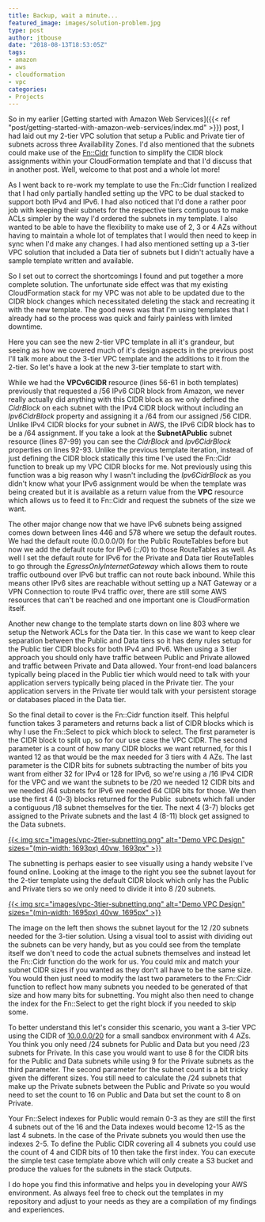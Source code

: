 ```yaml
---
title: Backup, wait a minute...
featured_image: images/solution-problem.jpg
type: post
author: jtbouse
date: "2018-08-13T18:53:05Z"
tags:
- amazon
- aws
- cloudformation
- vpc
categories:
- Projects
---
```

So in my earlier [Getting started with Amazon Web Services]({{< ref "post/getting-started-with-amazon-web-services/index.md" >}}) post, I had laid out my 2-tier VPC solution that setup a Public and Private tier of subnets across three Availability Zones. I'd also mentioned that the subnets could make use of the [Fn::Cidr](https://docs.aws.amazon.com/AWSCloudFormation/latest/UserGuide/intrinsic-function-reference-cidr.html) function to simplify the CIDR block assignments within your CloudFormation template and that I'd discuss that in another post. Well, welcome to that post and a whole lot more!

As I went back to re-work my template to use the Fn::Cidr function I realized that I had only partially handled setting up the VPC to be dual stacked to support both IPv4 and IPv6. I had also noticed that I'd done a rather poor job with keeping their subnets for the respective tiers contiguous to make ACLs simpler by the way I'd ordered the subnets in my template. I also wanted to be able to have the flexibility to make use of 2, 3 or 4 AZs without having to maintain a whole lot of templates that I would then need to keep in sync when I'd make any changes. I had also mentioned setting up a 3-tier VPC solution that included a Data tier of subnets but I didn't actually have a sample template written and available.

So I set out to correct the shortcomings I found and put together a more complete solution. The unfortunate side effect was that my existing CloudFormation stack for my VPC was not able to be updated due to the CIDR block changes which necessitated deleting the stack and recreating it with the new template. The good news was that I'm using templates that I already had so the process was quick and fairly painless with limited downtime.

Here you can see the new 2-tier VPC template in all it's grandeur, but seeing as how we covered much of it's design aspects in the previous post I'll talk more about the 3-tier VPC template and the additions to it from the 2-tier. So let's have a look at the new 3-tier template to start with.  

While we had the **VPCv6CIDR** resource (lines 56-61 in both templates) previously that requested a /56 IPv6 CIDR block from Amazon, we never really actually did anything with this CIDR block as we only defined the _CidrBlock_ on each subnet with the IPv4 CIDR block without including an _Ipv6CidrBlock_ property and assigning it a /64 from our assigned /56 CIDR. Unlike IPv4 CIDR blocks for your subnet in AWS, the IPv6 CIDR block has to be a /64 assignment. If you take a look at the **SubnetAPublic** subnet resource (lines 87-99) you can see the _CidrBlock_ and _Ipv6CidrBlock_ properties on lines 92-93. Unlike the previous template iteration, instead of just defining the CIDR block statically this time I've used the Fn::Cidr function to break up my VPC CIDR blocks for me. Not previously using this function was a big reason why I wasn't including the _Ipv6CidrBlock_ as you didn't know what your IPv6 assignment would be when the template was being created but it is available as a return value from the **VPC** resource which allows us to feed it to Fn::Cidr and request the subnets of the size we want.

The other major change now that we have IPv6 subnets being assigned comes down between lines 446 and 578 where we setup the default routes. We had the default route (0.0.0.0/0) for the Public RouteTables before but now we add the default route for IPv6 (::/0) to those RouteTables as well. As well I set the default route for IPv6 for the Private and Data tier RouteTables to go through the _EgressOnlyInternetGateway_ which allows them to route traffic outbound over IPv6 but traffic can not route back inbound. While this means other IPv6 sites are reachable without setting up a NAT Gateway or a VPN Connection to route IPv4 traffic over, there are still some AWS resources that can't be reached and one important one is CloudFormation itself.

Another new change to the template starts down on line 803 where we setup the Network ACLs for the Data tier. In this case we want to keep clear separation between the Public and Data tiers so it has deny rules setup for the Public tier CIDR blocks for both IPv4 and IPv6. When using a 3 tier approach you should only have traffic between Public and Private allowed and traffic between Private and Data allowed. Your front-end load balancers typically being placed in the Public tier which would need to talk with your application servers typically being placed in the Private tier. The your application servers in the Private tier would talk with your persistent storage or databases placed in the Data tier.

So the final detail to cover is the Fn::Cidr function itself. This helpful function takes 3 parameters and returns back a list of CIDR blocks which is why I use the Fn::Select to pick which block to select. The first parameter is the CIDR block to split up, so for our use case the VPC CIDR. The second parameter is a count of how many CIDR blocks we want returned, for this I wanted 12 as that would be the max needed for 3 tiers with 4 AZs. The last parameter is the CIDR bits for subnets subtracting the number of bits you want from either 32 for IPv4 or 128 for IPv6, so we're using a /16 IPv4 CIDR for the VPC and we want the subnets to be /20 we needed 12 CIDR bits and we needed /64 subnets for IPv6 we needed 64 CIDR bits for those. We then use the first 4 (0-3) blocks returned for the Public  subnets which fall under a contiguous /18 subnet themselves for the tier. The next 4 (3-7) blocks get assigned to the Private subnets and the last 4 (8-11) block get assigned to the Data subnets.

[{{< img src="images/vpc-2tier-subnetting.png" alt="Demo VPC Design" sizes="(min-width: 1693px) 40vw, 1693px" >}}](http://www.davidc.net/sites/default/subnets/subnets.html?network=10.0.0.0&mask=16&division=17.f4620)

The subnetting is perhaps easier to see visually using a handy website I've found online. Looking at the image to the right you see the subnet layout for the 2-tier template using the default CIDR block which only has the Public and Private tiers so we only need to divide it into 8 /20 subnets.

[{{< img src="images/vpc-3tier-subnetting.png" alt="Demo VPC Design" sizes="(min-width: 1695px) 40vw, 1695px" >}}](http://www.davidc.net/sites/default/subnets/subnets.html?network=10.0.0.0&mask=16&division=25.f462720)

The image on the left then shows the subnet layout for the 12 /20 subnets needed for the 3-tier solution. Using a visual tool to assist with dividing out the subnets can be very handy, but as you could see from the template itself we don't need to code the actual subnets themselves and instead let the Fn::Cidr function do the work for us. You could mix and match your subnet CIDR sizes if you wanted as they don't all have to be the same size. You would then just need to modify the last two parameters to the Fn::Cidr function to reflect how many subnets you needed to be generated of that size and how many bits for subnetting. You might also then need to change the index for the Fn::Select to get the right block if you needed to skip some.

To better understand this let's consider this scenario, you want a 3-tier VPC using the CIDR of [10.0.0.0/20](http://www.davidc.net/sites/default/subnets/subnets.html?network=10.0.0.0&mask=20&division=23.f42331) for a small sandbox environment with 4 AZs. You think you only need /24 subnets for Public and Data but you need /23 subnets for Private. In this case you would want to use 8 for the CIDR bits for the Public and Data subnets while using 9 for the Private subnets as the third parameter. The second parameter for the subnet count is a bit tricky given the different sizes. You still need to calculate the /24 subnets that make up the Private subnets between the Public and Private so you would need to set the count to 16 on Public and Data but set the count to 8 on Private.

Your Fn::Select indexes for Public would remain 0-3 as they are still the first 4 subnets out of the 16 and the Data indexes would become 12-15 as the last 4 subnets. In the case of the Private subnets you would then use the indexes 2-5. To define the Public CIDR covering all 4 subnets you could use the count of 4 and CIDR bits of 10 then take the first index. You can execute the simple test case template above which will only create a S3 bucket and produce the values for the subnets in the stack Outputs.

I do hope you find this informative and helps you in developing your AWS environment. As always feel free to check out the templates in my repository and adjust to your needs as they are a compilation of my findings and experiences.
